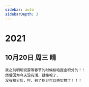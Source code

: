 ```yaml
---
sidebar: auto
sidebarDepth: 3
---
```


# 2021
## 10月20日 周三 晴
    我之前明明说要等春节的时候梭哈掘金积分的！！
    然后因为今天没有活，就梭哈了，
    没有积分后，哼，到了积分可以换实物了！！！

